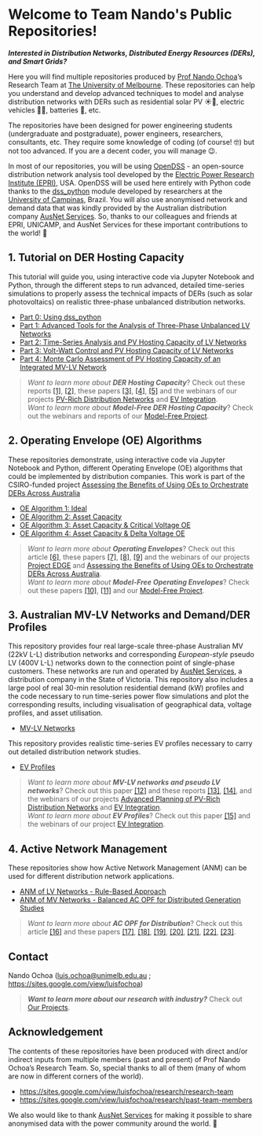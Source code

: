 # Welcome to Team Nando's Public Repositories!

***Interested in Distribution Networks, Distributed Energy Resources (DERs), and Smart Grids?***

Here you will find multiple repositories produced by [Prof Nando Ochoa](https://sites.google.com/view/luisfochoa)’s Research Team at [The University of Melbourne](https://electrical.eng.unimelb.edu.au/power-energy). These repositories can help you understand and develop advanced techniques to model and analyse distribution networks with DERs such as residential solar PV ☀️🏡, electric vehicles 🔌🚗, batteries 🔋, etc.

The repositories have been designed for power engineering students (undergraduate and postgraduate), power engineers, researchers, consultants, etc. They require some knowledge of coding (of course! 🤓) but not too advanced. If you are a decent coder, you will manage 😉.

In most of our repositories, you will be using [OpenDSS](https://www.epri.com/pages/sa/opendss) - an open-source distribution network analysis tool developed by the [Electric Power Research Institute (EPRI)](https://www.epri.com/), USA. OpenDSS will be used here entirely with Python code thanks to the [dss_python](https://github.com/dss-extensions/dss_python) module developed by researchers at the [University of Campinas](https://www.unicamp.br/unicamp/), Brazil. You will also use anonymised network and demand data that was kindly provided by the Australian distribution company [AusNet Services](https://www.ausnetservices.com.au/). So, thanks to our colleagues and friends at EPRI, UNICAMP, and AusNet Services for these important contributions to the world! 🙏

## 1. Tutorial on DER Hosting Capacity
This tutorial will guide you, using interactive code via Jupyter Notebook and Python, through the different steps to run advanced, detailed time-series simulations to properly assess the technical impacts of DERs (such as solar photovoltaics) on realistic three-phase unbalanced distribution networks.
- [Part 0: Using dss_python](https://github.com/Team-Nando/Tutorial-DERHostingCapacity-0-dss_python)
- [Part 1: Advanced Tools for the Analysis of Three-Phase Unbalanced LV Networks](https://github.com/Team-Nando/Tutorial-DERHostingCapacity-1-AdvancedTools_LV)
- [Part 2: Time-Series Analysis and PV Hosting Capacity of LV Networks](https://github.com/Team-Nando/Tutorial-DERHostingCapacity-2-TimeSeries_LV)
- [Part 3: Volt-Watt Control and PV Hosting Capacity of LV Networks](https://github.com/Team-Nando/Tutorial-DERHostingCapacity-3-VoltWatt_LV)
- [Part 4: Monte Carlo Assessment of PV Hosting Capacity of an Integrated MV-LV Network](https://github.com/Team-Nando/Tutorial-DERHostingCapacity-4-MonteCarlo_MV-LV)

> *Want to learn more about **DER Hosting Capacity***? Check out these reports [[1]](https://www.researchgate.net/publication/349312771_Deliverable_6_Consolidation_of_Findings_Final_Report), [[2]](https://www.researchgate.net/publication/360887067_Milestone_8_EV_Management_and_Time-of-Use_Tariff_Profiles), these papers [[3]](https://www.researchgate.net/publication/282539912_Probabilistic_impact_assessment_of_low_carbon_technologies_in_LV_distribution_systems), [[4]](https://www.researchgate.net/publication/362559464_Recommendations_for_the_Planning_of_PV-Rich_Distribution_Networks_An_Australian_Case_Study), [[5]](https://www.researchgate.net/publication/362243134_Assessing_the_EV_Hosting_Capacity_of_Australian_Urban_and_Rural_MV-LV_Networks) and the webinars of our projects [PV-Rich Distribution Networks](https://electrical.eng.unimelb.edu.au/power-energy/projects/project-edge) and [EV Integration](https://electrical.eng.unimelb.edu.au/power-energy/projects/ev-integration).<br>
> *Want to learn more about **Model-Free DER Hosting Capacity***? Check out the webinars and reports of our [Model-Free Project](https://electrical.eng.unimelb.edu.au/power-energy/projects/model-free-operating-envelopes).<br>

## 2. Operating Envelope (OE) Algorithms
These repositories demonstrate, using interactive code via Jupyter Notebook and Python, different Operating Envelope (OE) algorithms that could be implemented by distribution companies. This work is part of the CSIRO-funded project [Assessing the Benefits of Using OEs to Orchestrate DERs Across Australia](https://electrical.eng.unimelb.edu.au/power-energy/projects/assessing-the-benefits-of-OEs-across-Australia)
- [OE Algorithm 1: Ideal](https://github.com/Team-Nando/OE1-Ideal)
- [OE Algorithm 2: Asset Capacity](https://github.com/Team-Nando/OE2-Asset_Capacity)
- [OE Algorithm 3: Asset Capacity & Critical Voltage OE](https://github.com/Team-Nando/OE3-Asset_Capacity_Critical_V)
- [OE Algorithm 4: Asset Capacity & Delta Voltage OE](https://github.com/Team-Nando/OE4-Asset_Capacity_Delta_V)

> *Want to learn more about **Operating Envelopes***? Check out this article [[6]](https://www.nxtbook.com/nxtbooks/pes/powerenergy_070821/index.php#/p/52), these papers [[7]](https://www.researchgate.net/publication/351196031_Ensuring_Distribution_Network_Integrity_Using_Dynamic_Operating_Limits_for_Prosumers), [[8]](https://www.researchgate.net/publication/361412635_Using_OPF-Based_Operating_Envelopes_to_Facilitate_Residential_DER_Services), [[9]](https://www.researchgate.net/publication/371686444_Assessing_the_Pros_and_Cons_of_Different_Operating_Envelope_Implementations_Across_Australia) and the webinars of our projects [Project EDGE](https://electrical.eng.unimelb.edu.au/power-energy/projects/project-edge) and [Assessing the Benefits of Using OEs to Orchestrate DERs Across Australia](https://electrical.eng.unimelb.edu.au/power-energy/projects/assessing-the-benefits-of-OEs-across-Australia).<br>
> *Want to learn more about **Model-Free Operating Envelopes***? Check out these papers [[10]](https://www.researchgate.net/publication/366030346_Electrical_Model-Free_Voltage_Calculations_Using_Neural_Networks_and_Smart_Meter_Data), [[11]](https://www.researchgate.net/publication/373990780_From_Model-Driven_to_Model-Free_Comparisons_using_Real_Smart_Meter_Data_and_Real_Distribution_Network_from_Australia_Study) and our [Model-Free Project](https://electrical.eng.unimelb.edu.au/power-energy/projects/model-free-operating-envelopes).<br>

## 3. Australian MV-LV Networks and Demand/DER Profiles
This repository provides four real large-scale three-phase Australian MV (22kV L-L) distribution networks and corresponding _European-style_ pseudo LV (400V L-L) networks down to the connection point of single-phase customers. These networks are run and operated by [AusNet Services](https://www.ausnetservices.com.au/), a distribution company in the State of Victoria. This repository also includes a large pool of real 30-min resolution residential demand (kW) profiles and the code necessary to run time-series power flow simulations and plot the corresponding results, including visualisation of geographical data, voltage profiles, and asset utilisation.
- [MV-LV Networks](https://github.com/Team-Nando/MV-LV-Networks)

This repository provides realistic time-series EV profiles necessary to carry out detailed distribution network studies.
- [EV Profiles](https://github.com/Team-Nando/EV-Demand-Profiles)

> *Want to learn more about **MV-LV networks and pseudo LV networks***? Check out this paper [[12]](https://www.researchgate.net/publication/344346531_On_the_role_of_integrated_MV-LV_network_modelling_in_DER_studies) and these reports [[13]](https://www.researchgate.net/publication/334458042_Deliverable_1_HV-LV_modelling_of_selected_HV_feeders), [[14]](https://www.researchgate.net/publication/354907164_Milestone_6_Network_Modelling_and_EV_Impact_Assessment), and the webinars of our projects [Advanced Planning of PV-Rich Distribution Networks](https://electrical.eng.unimelb.edu.au/power-energy/projects/pv-rich-distribution-networks) and [EV Integration](https://electrical.eng.unimelb.edu.au/power-energy/projects/ev-integration).<br>
> *Want to learn more about **EV Profiles***? Check out this paper [[15]](https://www.researchgate.net/publication/360936789_Producing_Realistic_EV_Demand_Profiles_for_Distribution_Network_Studies) and the webinars of our project [EV Integration](https://electrical.eng.unimelb.edu.au/power-energy/projects/ev-integration).<br>

## 4. Active Network Management
These repositories show how Active Network Management (ANM) can be used for different distribution network applications.
- [ANM of LV Networks - Rule-Based Approach](https://github.com/Team-Nando/ANM-of-LV-Networks-Rule-Based-Approach)
- [ANM of MV Networks - Balanced AC OPF for Distributed Generation Studies](https://github.com/Team-Nando/Balanced-AC-OPF-for-DG-Studies)

> *Want to learn more about **AC OPF for Distribution***? Check out this article [[16]](https://www.nxtbook.com/nxtbooks/pes/powerenergy_010220/index.php#/p/62) and these papers [[17]](https://www.researchgate.net/publication/224082932_Network_distributed_generation_capacity_analysis_using_OPF_with_voltage_step_constraints), [[18]](https://www.researchgate.net/publication/313344969_AC_OPF_for_smart_distribution_networks_An_efficient_and_robust_quadratic_approach), [[19]](https://www.researchgate.net/publication/340239922_On_the_Fairness_of_PV_Curtailment_Schemes_in_Residential_Distribution_Networks), [[20]](https://www.researchgate.net/publication/348676876_On_the_Implementation_of_OPF-Based_Setpoints_for_Active_Distribution_Networks), [[21]](https://www.researchgate.net/publication/336361185_Implementable_Three-Phase_OPF_Formulations_for_MV-LV_Distribution_Networks_MILP_and_MIQCP), [[22]](https://www.researchgate.net/publication/361412635_Using_OPF-Based_Operating_Envelopes_to_Facilitate_Residential_DER_Services), [[23]](https://www.researchgate.net/publication/346220786_Exploring_the_Use_of_an_ADMM-Based_Three-Phase_AC_OPF_in_PV-Rich_MV-LV_Networks).<br>

## Contact
Nando Ochoa (luis.ochoa@unimelb.edu.au ; https://sites.google.com/view/luisfochoa)
> ***Want to learn more about our research with industry?*** Check out [Our Projects](https://electrical.eng.unimelb.edu.au/power-energy/projects).<br>

## Acknowledgement
The contents of these repositories have been produced with direct and/or indirect inputs from multiple members (past and present) of Prof Nando Ochoa’s Research Team. So, special thanks to all of them (many of whom are now in different corners of the world).<br>
* https://sites.google.com/view/luisfochoa/research/research-team
* https://sites.google.com/view/luisfochoa/research/past-team-members
  
We also would like to thank [AusNet Services](https://www.ausnetservices.com.au/) for making it possible to share anonymised data with the power community around the world. 🙏
<!--
🧙 Remember, you can do mighty things with the power of [Markdown](https://docs.github.com/github/writing-on-github/getting-started-with-writing-and-formatting-on-github/basic-writing-and-formatting-syntax)
-->
